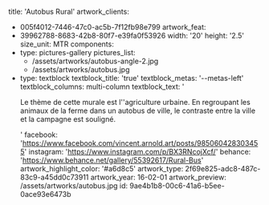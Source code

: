 title: 'Autobus Rural'
artwork_clients:
  - 005f4012-7446-47c0-ac5b-7f12fb98e799
artwork_feat:
  - 39962788-8683-42b8-80f7-e39fa0f53926
width: '20'
height: '2.5'
size_unit: MTR
components:
  -
    type: pictures-gallery
    pictures_list:
      - /assets/artworks/autobus-angle-2.jpg
      - /assets/artworks/autobus.jpg
  -
    type: textblock
    textblock_title: 'true'
    textblock_metas: '--metas-left'
    textblock_columns: multi-column
    textblock_text: '<p>Le thème de cette murale est l''agriculture urbaine. En regroupant les animaux de la ferme dans un autobus de ville, le contraste entre la ville et la campagne est souligné.</p>'
facebook: 'https://www.facebook.com/vincent.arnold.art/posts/985060428303455'
instagram: 'https://www.instagram.com/p/BX3RNcojXcf/'
behance: 'https://www.behance.net/gallery/55392617/Rural-Bus'
artwork_highlight_color: '#a6d8c5'
artwork_type: 2f69e825-adc8-487c-83c9-a45dd0c73911
artwork_year: 16-02-01
artwork_preview: /assets/artworks/autobus.jpg
id: 9ae4b1b8-00c6-41a6-b5ee-0ace93e6473b
